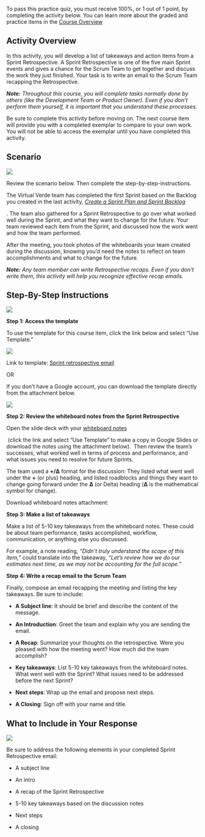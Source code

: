 
To pass this practice quiz, you must receive 100%, or 1 out of 1 point, by completing the activity below. You can learn more about the graded and practice items in the [Course Overview](https://www.coursera.org/learn/agile-project-management/supplement/0dPh0/course-5-overview)

## Activity Overview

In this activity, you will develop a list of takeaways and action items from a Sprint Retrospective. A Sprint Retrospective is one of the five main Sprint events and gives a chance for the Scrum Team to get together and discuss the work they just finished. Your task is to write an email to the Scrum Team recapping the Retrospective.

_**Note:**_ _Throughout this course, you will complete tasks normally done by others (like the Development Team or Product Owner). Even if you don’t perform them yourself, it is important that you understand these processes._

Be sure to complete this activity before moving on. The next course item will provide you with a completed exemplar to compare to your own work. You will not be able to access the exemplar until you have completed this activity.

## Scenario

![](https://d3c33hcgiwev3.cloudfront.net/imageAssetProxy.v1/3ndhtjIJRu63YbYyCWbuvQ_df502b044167464ba7da6a39fb14199d_line-y.png?expiry=1748044800000&hmac=xrkKKOrJWb2BITS-ZpEzfksfbxb_rNdPWG4l5bWQIdY)

Review the scenario below. Then complete the step-by-step-instructions. 

The Virtual Verde team has completed the first Sprint based on the Backlog you created in the last activity, [_Create a Sprint Plan and Sprint Backlog_](https://www.coursera.org/learn/agile-project-management/peer/YA7VH/activity-create-a-sprint-plan-and-sprint-backlog)

. The team also gathered for a Sprint Retrospective to go over what worked well during the Sprint, and what they want to change for the future. Your team reviewed each item from the Sprint, and discussed how the work went and how the team performed.

After the meeting, you took photos of the whiteboards your team created during the discussion, knowing you’d need the notes to reflect on team accomplishments and what to change for the future.

_**Note:**_ _Any team member can write Retrospective recaps. Even if you don't write them, this activity will help you recognize effective recap emails._

## Step-By-Step Instructions

![](https://d3c33hcgiwev3.cloudfront.net/imageAssetProxy.v1/938AfocjTXa_AH6HI412eg_d85ebb2c378f4fa4b81f52c6f384b0c5_shortline-y.png?expiry=1748044800000&hmac=fpGBf3aLJSgMY7kLr_RAFLhVB8c_-TruF8QxM_-tpCs)

**Step 1: Access the template**

To use the template for this course item, click the link below and select “Use Template.”

![](https://d3c33hcgiwev3.cloudfront.net/imageAssetProxy.v1/IqnKtE6SRQ-pyrROkmUP4A_2ed9975037ae4e5785bd22369bd71df0_dotted-line-left.png?expiry=1748044800000&hmac=4zFXAnPH3rN92iCHkZEqMLJXMTfapZsk500Ppnidk8k)

Link to template: [Sprint retrospective email](https://docs.google.com/document/d/1PGt0J_d2knqlam6ut2I4sW1SM2CVutCmlM64o-HDz4Q/template/preview)

OR

If you don’t have a Google account, you can download the template directly from the attachment below.

[](https://d3c33hcgiwev3.cloudfront.net/lZrc9CfSRQSa3PQn0gUE-A_d1730308edf848a29866f2ea8429d2f1_Activity-Template_-Sprint-retrospective-email.docx?Expires=1748044800&Signature=dhIVdBHmPEroSMLMF5IjDxeFexx6StoamVNxVFhgB49M-dmCLv1erYaylOZIdo2oJ04tid48mxW4C5JOwOMOwOM2rTIFkVNV6R03RMQXui5D42w1OtHdHBTSdwRmGSr5bwVWIkrCm8vBOPSO9e5Sa-8qSJ2meHR3QcRZ-Z5W6sY_&Key-Pair-Id=APKAJLTNE6QMUY6HBC5A)

![](https://d3c33hcgiwev3.cloudfront.net/imageAssetProxy.v1/7fbu-kw8Qe627vpMPGHuAw_7c0f363523034559ac19f264dd948506_dotted-line-right.png?expiry=1748044800000&hmac=jPaWBxSLfc79fPSaFn2jVc5pSQJ_RZh0KA-417AbwqY)

**Step 2: Review the whiteboard notes from the Sprint Retrospective**

Open the slide deck with your [whiteboard notes](https://docs.google.com/presentation/d/1b6iXcfg_D_eVm1xC1WasWBioRSd9xvNhswJSSh6sMeM/template/preview)

 (click the link and select “Use Template” to make a copy in Google Slides or download the notes using the attachment below).  Then review the team’s successes, what worked well in terms of process and performance, and what issues you need to resolve for future Sprints.

The team used a **+/Δ** format for the discussion: They listed what went well under the **+** (or plus) heading, and listed roadblocks and things they want to change going forward under the **Δ** (or Delta) heading (**Δ** is the mathematical symbol for change).

Download whiteboard notes attachment:

[](https://d3c33hcgiwev3.cloudfront.net/hUvg41ITTFOL4ONSE7xTLQ_4ee21d1c43be4a54a5de7eba0118ecf1_Activity_-Sprint-retro-whiteboards.pptx?Expires=1748044800&Signature=iI2gFV2HQZNTLvRZEP9QpGBVmAtcVwj3PFOcnKChuYlVedmjQH~G1ghBDNPRptmV9uLPIDvAFg2NxE6987SXPV7NcIxCvN5wJJ8SW0yDEdC3eqaiYk7RL~ZLQL4gzNQSjyLXWFsW9yk0XUEHgO9MOJeBpVd2LPUwJzs93eLZFgw_&Key-Pair-Id=APKAJLTNE6QMUY6HBC5A)

**Step 3: Make a list of takeaways**

Make a list of 5-10 key takeaways from the whiteboard notes. These could be about team performance, tasks accomplished, workflow, communication, or anything else you discussed. 

For example, a note reading, _“Didn't truly understand the scope of this item,”_ could translate into the takeaway, _“Let’s review how we do our estimates next time, as we may not be accounting for the full scope.”_

**Step 4: Write a recap email to the Scrum Team**

Finally, compose an email recapping the meeting and listing the key takeaways. Be sure to include:

- **A Subject line**: It should be brief and describe the content of the message.
    
- **An Introduction**: Greet the team and explain why you are sending the email.
    
- **A Recap**: Summarize your thoughts on the retrospective. Were you pleased with how the meeting went? How much did the team accomplish?
    
- **Key takeaways**: List 5-10 key takeaways from the whiteboard notes. What went well with the Sprint? What issues need to be addressed before the next Sprint?
    
- **Next steps**: Wrap up the email and propose next steps.
    
- **A Closing**: Sign off with your name and title.
    

## What to Include in Your Response

![](https://d3c33hcgiwev3.cloudfront.net/imageAssetProxy.v1/938AfocjTXa_AH6HI412eg_d85ebb2c378f4fa4b81f52c6f384b0c5_shortline-y.png?expiry=1748044800000&hmac=fpGBf3aLJSgMY7kLr_RAFLhVB8c_-TruF8QxM_-tpCs)

Be sure to address the following elements in your completed Sprint Retrospective email:

- A subject line
    
- An intro
    
- A recap of the Sprint Retrospective
    
- 5-10 key takeaways based on the discussion notes
    
- Next steps
    
- A closing